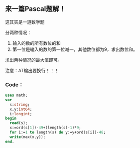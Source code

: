## 来一篇Pascal题解！
这其实是一道数学题

分两种情况：

1. 输入的数的所有数位的和
2. 第一位是输入的数的第一位减一，其他数位都为9，求出数位和。

求出两种情况的最大值即可。

注意：AT输出要换行！！！

### Code：
```pascal
uses math;
var
  s:string;
  x,y:int64;
  i:longint;
begin
  read(s);
  x:=ord(s[1])-49+(length(s)-1)*9;
  for i:=1 to length(s) do y:=y+ord(s[i])-48;
  write(max(x,y));
end.
```
